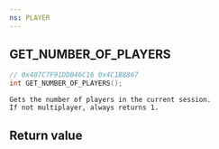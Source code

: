 ```yaml
---
ns: PLAYER
---
```

## GET_NUMBER_OF_PLAYERS

```c
// 0x407C7F91DDB46C16 0x4C1B8867
int GET_NUMBER_OF_PLAYERS();
```

```
Gets the number of players in the current session.
If not multiplayer, always returns 1.
```

## Return value
